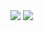 <img src="https://github.com/musauyumaz/CSharp/blob/main/Gen%C3%A7ay%20Y%C4%B1ld%C4%B1z/A%E2%80%99dan%20Z%E2%80%99ye%20Temel%20C%23%2010%20Programlama%20E%C4%9Fitimi/70)%20C%23%20dynamic%20Keyword'%C3%BC%20Nedir%20Ne%20%C4%B0%C5%9Fe%20Yarar/gorsel1-24.jpg" width="auto">
<img src="https://github.com/musauyumaz/CSharp/blob/main/Gen%C3%A7ay%20Y%C4%B1ld%C4%B1z/A%E2%80%99dan%20Z%E2%80%99ye%20Temel%20C%23%2010%20Programlama%20E%C4%9Fitimi/70)%20C%23%20dynamic%20Keyword'%C3%BC%20Nedir%20Ne%20%C4%B0%C5%9Fe%20Yarar/gorsel2-10.jpg" width="auto">
